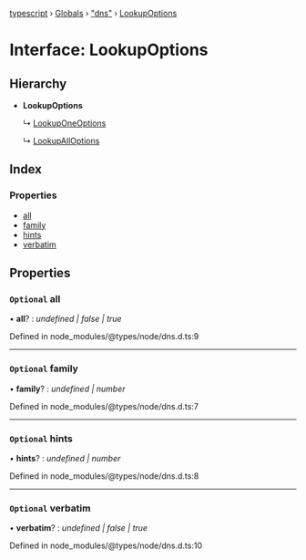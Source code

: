 [typescript](../README.md) › [Globals](../globals.md) › ["dns"](../modules/_dns_.md) › [LookupOptions](_dns_.lookupoptions.md)

# Interface: LookupOptions

## Hierarchy

* **LookupOptions**

  ↳ [LookupOneOptions](_dns_.lookuponeoptions.md)

  ↳ [LookupAllOptions](_dns_.lookupalloptions.md)

## Index

### Properties

* [all](_dns_.lookupoptions.md#optional-all)
* [family](_dns_.lookupoptions.md#optional-family)
* [hints](_dns_.lookupoptions.md#optional-hints)
* [verbatim](_dns_.lookupoptions.md#optional-verbatim)

## Properties

### `Optional` all

• **all**? : *undefined | false | true*

Defined in node_modules/@types/node/dns.d.ts:9

___

### `Optional` family

• **family**? : *undefined | number*

Defined in node_modules/@types/node/dns.d.ts:7

___

### `Optional` hints

• **hints**? : *undefined | number*

Defined in node_modules/@types/node/dns.d.ts:8

___

### `Optional` verbatim

• **verbatim**? : *undefined | false | true*

Defined in node_modules/@types/node/dns.d.ts:10
